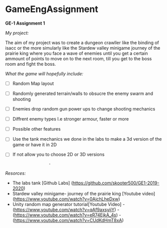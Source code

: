 # GameEngAssignment
**GE-1 Assignment 1**

*My project:*

The aim of my project was to create a dungeon crawller like the binding of isacc or the more simularly like the Stardew valley minigame journey of the prairie king where you face a wave of enemies until you get a certain ammount of points to move on to the next room, till you get to the boss room and fight the boss. 

*What the game will hopefully include:* 

- [ ] Random Map layout
- [ ] Randomly generated terrain/walls to obsucre the enemy swarm and shooting
- [ ] Enemies drop random gun power ups to change shooting mechanics
- [ ] Diffrent enemy types I.e stronger armour, faster or more
- [ ] Possible other features
- [ ] Use the tank mechanics we done in the labs to make a 3d version of the game or have it in 2D
- [ ] If not allow you to choose 2D or 3D versions


                      -

*Resorces:*

- The labs tank [Github Labs] (https://github.com/skooter500/GE1-2019-2020)
- Stardew valley minigame- journey of the prairie king [Youtube video] (https://www.youtube.com/watch?v=0AjchLheDxw)
- Unity random map generator tutorial[Youtube Video]
                                                    - (https://www.youtube.com/watch?v=qAf9axsyijY)
                                                    - (https://www.youtube.com/watch?v=eR74EjkA_4s)
                                                    - (https://www.youtube.com/watch?v=CUdKdHmT8xA)
                           
                           
